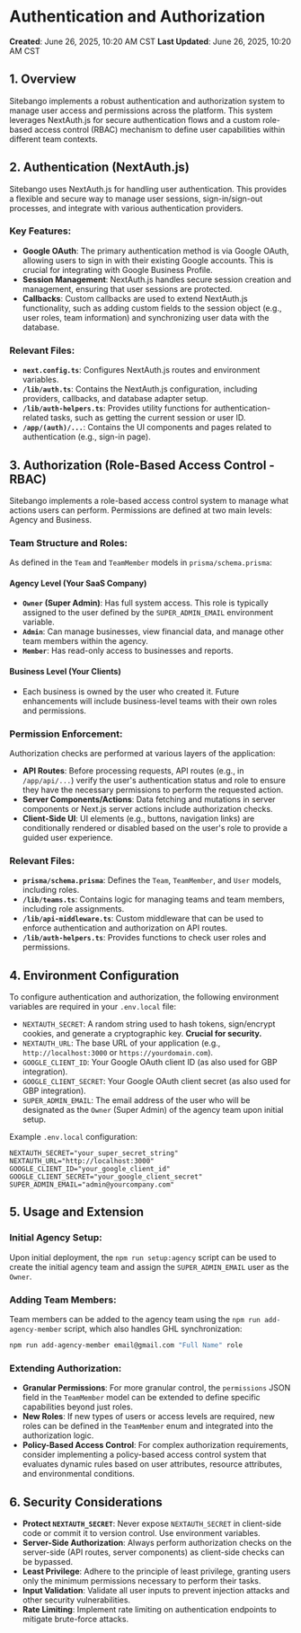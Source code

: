 # Authentication and Authorization

**Created**: June 26, 2025, 10:20 AM CST
**Last Updated**: June 26, 2025, 10:20 AM CST

## 1. Overview

Sitebango implements a robust authentication and authorization system to manage user access and permissions across the platform. This system leverages NextAuth.js for secure authentication flows and a custom role-based access control (RBAC) mechanism to define user capabilities within different team contexts.

## 2. Authentication (NextAuth.js)

Sitebango uses NextAuth.js for handling user authentication. This provides a flexible and secure way to manage user sessions, sign-in/sign-out processes, and integrate with various authentication providers.

### Key Features:

-   **Google OAuth**: The primary authentication method is via Google OAuth, allowing users to sign in with their existing Google accounts. This is crucial for integrating with Google Business Profile.
-   **Session Management**: NextAuth.js handles secure session creation and management, ensuring that user sessions are protected.
-   **Callbacks**: Custom callbacks are used to extend NextAuth.js functionality, such as adding custom fields to the session object (e.g., user roles, team information) and synchronizing user data with the database.

### Relevant Files:

-   **`next.config.ts`**: Configures NextAuth.js routes and environment variables.
-   **`/lib/auth.ts`**: Contains the NextAuth.js configuration, including providers, callbacks, and database adapter setup.
-   **`/lib/auth-helpers.ts`**: Provides utility functions for authentication-related tasks, such as getting the current session or user ID.
-   **`/app/(auth)/...`**: Contains the UI components and pages related to authentication (e.g., sign-in page).

## 3. Authorization (Role-Based Access Control - RBAC)

Sitebango implements a role-based access control system to manage what actions users can perform. Permissions are defined at two main levels: Agency and Business.

### Team Structure and Roles:

As defined in the `Team` and `TeamMember` models in `prisma/schema.prisma`:

#### Agency Level (Your SaaS Company)

-   **`Owner` (Super Admin)**: Has full system access. This role is typically assigned to the user defined by the `SUPER_ADMIN_EMAIL` environment variable.
-   **`Admin`**: Can manage businesses, view financial data, and manage other team members within the agency.
-   **`Member`**: Has read-only access to businesses and reports.

#### Business Level (Your Clients)

-   Each business is owned by the user who created it. Future enhancements will include business-level teams with their own roles and permissions.

### Permission Enforcement:

Authorization checks are performed at various layers of the application:

-   **API Routes**: Before processing requests, API routes (e.g., in `/app/api/...`) verify the user's authentication status and role to ensure they have the necessary permissions to perform the requested action.
-   **Server Components/Actions**: Data fetching and mutations in server components or Next.js server actions include authorization checks.
-   **Client-Side UI**: UI elements (e.g., buttons, navigation links) are conditionally rendered or disabled based on the user's role to provide a guided user experience.

### Relevant Files:

-   **`prisma/schema.prisma`**: Defines the `Team`, `TeamMember`, and `User` models, including roles.
-   **`/lib/teams.ts`**: Contains logic for managing teams and team members, including role assignments.
-   **`/lib/api-middleware.ts`**: Custom middleware that can be used to enforce authentication and authorization on API routes.
-   **`/lib/auth-helpers.ts`**: Provides functions to check user roles and permissions.

## 4. Environment Configuration

To configure authentication and authorization, the following environment variables are required in your `.env.local` file:

-   `NEXTAUTH_SECRET`: A random string used to hash tokens, sign/encrypt cookies, and generate a cryptographic key. **Crucial for security.**
-   `NEXTAUTH_URL`: The base URL of your application (e.g., `http://localhost:3000` or `https://yourdomain.com`).
-   `GOOGLE_CLIENT_ID`: Your Google OAuth client ID (as also used for GBP integration).
-   `GOOGLE_CLIENT_SECRET`: Your Google OAuth client secret (as also used for GBP integration).
-   `SUPER_ADMIN_EMAIL`: The email address of the user who will be designated as the `Owner` (Super Admin) of the agency team upon initial setup.

Example `.env.local` configuration:

```
NEXTAUTH_SECRET="your_super_secret_string"
NEXTAUTH_URL="http://localhost:3000"
GOOGLE_CLIENT_ID="your_google_client_id"
GOOGLE_CLIENT_SECRET="your_google_client_secret"
SUPER_ADMIN_EMAIL="admin@yourcompany.com"
```

## 5. Usage and Extension

### Initial Agency Setup:

Upon initial deployment, the `npm run setup:agency` script can be used to create the initial agency team and assign the `SUPER_ADMIN_EMAIL` user as the `Owner`.

### Adding Team Members:

Team members can be added to the agency team using the `npm run add-agency-member` script, which also handles GHL synchronization:

```bash
npm run add-agency-member email@gmail.com "Full Name" role
```

### Extending Authorization:

-   **Granular Permissions**: For more granular control, the `permissions` JSON field in the `TeamMember` model can be extended to define specific capabilities beyond just roles.
-   **New Roles**: If new types of users or access levels are required, new roles can be defined in the `TeamMember` enum and integrated into the authorization logic.
-   **Policy-Based Access Control**: For complex authorization requirements, consider implementing a policy-based access control system that evaluates dynamic rules based on user attributes, resource attributes, and environmental conditions.

## 6. Security Considerations

-   **Protect `NEXTAUTH_SECRET`**: Never expose `NEXTAUTH_SECRET` in client-side code or commit it to version control. Use environment variables.
-   **Server-Side Authorization**: Always perform authorization checks on the server-side (API routes, server components) as client-side checks can be bypassed.
-   **Least Privilege**: Adhere to the principle of least privilege, granting users only the minimum permissions necessary to perform their tasks.
-   **Input Validation**: Validate all user inputs to prevent injection attacks and other security vulnerabilities.
-   **Rate Limiting**: Implement rate limiting on authentication endpoints to mitigate brute-force attacks.
